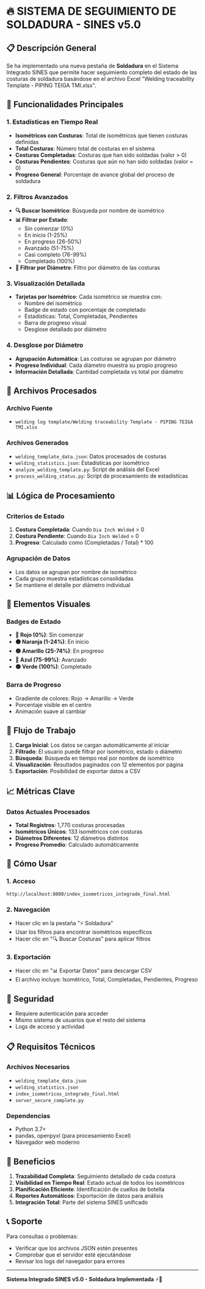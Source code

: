 # 🔥 SISTEMA DE SEGUIMIENTO DE SOLDADURA - SINES v5.0

## 📋 **Descripción General**

Se ha implementado una nueva pestaña de **Soldadura** en el Sistema Integrado SINES que permite hacer seguimiento completo del estado de las costuras de soldadura basándose en el archivo Excel "Welding traceability Template - PIPING TEIGA TMI.xlsx".

## 🎯 **Funcionalidades Principales**

### **1. Estadísticas en Tiempo Real**
- **Isométricos con Costuras**: Total de isométricos que tienen costuras definidas
- **Total Costuras**: Número total de costuras en el sistema
- **Costuras Completadas**: Costuras que han sido soldadas (valor > 0)
- **Costuras Pendientes**: Costuras que aún no han sido soldadas (valor = 0)
- **Progreso General**: Porcentaje de avance global del proceso de soldadura

### **2. Filtros Avanzados**
- **🔍 Buscar Isométrico**: Búsqueda por nombre de isométrico
- **📊 Filtrar por Estado**: 
  - Sin comenzar (0%)
  - En inicio (1-25%)
  - En progreso (26-50%)
  - Avanzado (51-75%)
  - Casi completo (76-99%)
  - Completado (100%)
- **📏 Filtrar por Diámetro**: Filtro por diámetro de las costuras

### **3. Visualización Detallada**
- **Tarjetas por Isométrico**: Cada isométrico se muestra con:
  - Nombre del isométrico
  - Badge de estado con porcentaje de completado
  - Estadísticas: Total, Completadas, Pendientes
  - Barra de progreso visual
  - Desglose detallado por diámetro

### **4. Desglose por Diámetro**
- **Agrupación Automática**: Las costuras se agrupan por diámetro
- **Progreso Individual**: Cada diámetro muestra su propio progreso
- **Información Detallada**: Cantidad completada vs total por diámetro

## 🔧 **Archivos Procesados**

### **Archivo Fuente**
- `welding log template/Welding traceability Template - PIPING TEIGA TMI.xlsx`

### **Archivos Generados**
- `welding_template_data.json`: Datos procesados de costuras
- `welding_statistics.json`: Estadísticas por isométrico
- `analyze_welding_template.py`: Script de análisis del Excel
- `process_welding_status.py`: Script de procesamiento de estadísticas

## 📊 **Lógica de Procesamiento**

### **Criterios de Estado**
1. **Costura Completada**: Cuando `Dia Inch Welded` > 0
2. **Costura Pendiente**: Cuando `Dia Inch Welded` = 0
3. **Progreso**: Calculado como (Completadas / Total) * 100

### **Agrupación de Datos**
- Los datos se agrupan por nombre de isométrico
- Cada grupo muestra estadísticas consolidadas
- Se mantiene el detalle por diámetro individual

## 🎨 **Elementos Visuales**

### **Badges de Estado**
- **🔴 Rojo (0%)**: Sin comenzar
- **🟠 Naranja (1-24%)**: En inicio
- **🟡 Amarillo (25-74%)**: En progreso
- **🔵 Azul (75-99%)**: Avanzado
- **🟢 Verde (100%)**: Completado

### **Barra de Progreso**
- Gradiente de colores: Rojo → Amarillo → Verde
- Porcentaje visible en el centro
- Animación suave al cambiar

## 🔄 **Flujo de Trabajo**

1. **Carga Inicial**: Los datos se cargan automáticamente al iniciar
2. **Filtrado**: El usuario puede filtrar por isométrico, estado o diámetro
3. **Búsqueda**: Búsqueda en tiempo real por nombre de isométrico
4. **Visualización**: Resultados paginados con 12 elementos por página
5. **Exportación**: Posibilidad de exportar datos a CSV

## 📈 **Métricas Clave**

### **Datos Actuales Procesados**
- **Total Registros**: 1,770 costuras procesadas
- **Isométricos Únicos**: 133 isométricos con costuras
- **Diámetros Diferentes**: 12 diámetros distintos
- **Progreso Promedio**: Calculado automáticamente

## 🚀 **Cómo Usar**

### **1. Acceso**
```
http://localhost:8000/index_isometricos_integrado_final.html
```

### **2. Navegación**
- Hacer clic en la pestaña "⚡ Soldadura"
- Usar los filtros para encontrar isométricos específicos
- Hacer clic en "🔍 Buscar Costuras" para aplicar filtros

### **3. Exportación**
- Hacer clic en "📊 Exportar Datos" para descargar CSV
- El archivo incluye: Isométrico, Total, Completadas, Pendientes, Progreso

## 🔐 **Seguridad**

- Requiere autenticación para acceder
- Mismo sistema de usuarios que el resto del sistema
- Logs de acceso y actividad

## 📋 **Requisitos Técnicos**

### **Archivos Necesarios**
- `welding_template_data.json`
- `welding_statistics.json`
- `index_isometricos_integrado_final.html`
- `server_secure_complete.py`

### **Dependencias**
- Python 3.7+
- pandas, openpyxl (para procesamiento Excel)
- Navegador web moderno

## 🎯 **Beneficios**

1. **Trazabilidad Completa**: Seguimiento detallado de cada costura
2. **Visibilidad en Tiempo Real**: Estado actual de todos los isométricos
3. **Planificación Eficiente**: Identificación de cuellos de botella
4. **Reportes Automáticos**: Exportación de datos para análisis
5. **Integración Total**: Parte del sistema SINES unificado

## 📞 **Soporte**

Para consultas o problemas:
- Verificar que los archivos JSON estén presentes
- Comprobar que el servidor esté ejecutándose
- Revisar los logs del navegador para errores

---

**Sistema Integrado SINES v5.0 - Soldadura Implementada** ⚡🔧 
